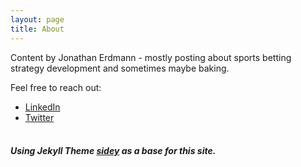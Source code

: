```yaml
---
layout: page
title: About
---
```


Content by Jonathan Erdmann - mostly posting about sports betting strategy development and sometimes maybe baking.

Feel free to reach out:
- [LinkedIn](https://www.linkedin.com/in/jonathanerdmann/)
- [Twitter](https://www.twitter.com/nnamdrej)
<br/><br/>
##### Using Jekyll Theme [sidey](https://github.com/ronv/sidey) as a base for this site.
